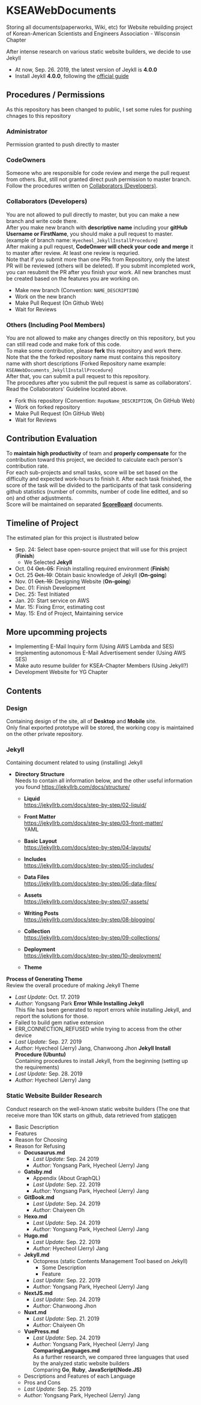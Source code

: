 # KSEAWebDocuments
Storing all documents(paperworks, Wiki, etc) for Website rebuilding project of Korean-American Scientists and Engineers Association - Wisconsin Chapter  

After intense research on various static website builders, we decide to use Jekyll
- At now, Sep. 26. 2019, the latest version of Jeykll is **4.0.0**
- Install Jeykll **4.0.0**, following the [official guide](https://jekyllrb.com/docs/installation/)


## Procedures / Permissions
As this repository has been changed to public, I set some rules for pushing chnages to this repository

### Administrator
Permission granted to push directly to master

### CodeOwners
Someone who are responsible for code review and merge the pull request from others. But, still not granted direct push permission to master branch.  
Follow the procedures written on [Collaborators (Developers)](https://github.com/hyecheol123/KSEAWebDocuments#collaborators-developerss).

### Collaborators (Developers)
You are not allowed to pull directly to master, but you can make a new branch and write code there.  
After you make new branch with **descriptive name** including your **gitHub Username or FirstName**, you should make a pull request to master. (example of branch name: `Hyecheol_JekyllInstallProcedure`)  
After making a pull request, **CodeOnwer will check your code and merge** it to master after review. At least one review is requried.  
Note that if you submit more than one PRs from Repository, only the latest PR will be reviewed (others will be deleted). If you submit incompleted work, you can resubmit the PR after you finish your work. All new branches must be created based on the features you are working on.

- Make new branch (Convention: `NAME_DESCRIPTION`)
- Work on the new branch
- Make Pull Request (On Github Web)
- Wait for Reviews

### Others (Including Pool Members)
You are not allowed to make any changes directly on this repository, but you can still read code and make fork of this code.  
To make some contribution, please **fork** this repository and work there. Note that the the forked repository name must contains this repository name with short descriptions (Forked Repository name example: `KSEAWebDocuments_JekyllInstallProcedure`)  
After that, you can submit a pull request to this repository.  
The procedures after you submit the pull request is same as collaborators'. Read the Collaborators' Guideline located above.

- Fork this repository (Convention: `RepoName_DESCRIPTION`, On GitHub Web)
- Work on forked repository
- Make Pull Request (On GitHub Web)
- Wait for Reviews


## Contribution Evaluation
To **maintain high productivity** of team and **properly compensate** for the contribution toward this project, we decided to calculate each person's contribution rate.  
For each sub-projects and small tasks, score will be set based on the difficulty and expected work-hours to finish it.  After each task finished, the score of the task will be divided to the participants of that task considering github statistics (number of commits, number of code line editted, and so on) and other adjustments.  
Score will be maintained on separated **[ScoreBoard](https://github.com/hyecheol123/KSEAWebDocuments/blob/master/ScoreBoard.md)** documents.


## Timeline of Project
The estimated plan for this project is illustrated below
- Sep. 24: Select base open-source project that will use for this project (**Finish**)
  + We Selected **Jekyll**
- Oct. 04 ~~Oct. 05~~: Finish installing required environment (**Finish**)
- Oct. 25 ~~Oct. 19~~: Obtain basic knowledge of Jekyll (**On-going**)
- Nov. 01 ~~Oct. 19~~: Designing Website (**On-going**)
- Dec. 01: Finish Development
- Dec. 25: Test Initiated
- Jan. 20: Start service on AWS
- Mar. 15: Fixing Error, estimating cost
- May. 15: End of Project, Maintaining service


## More upcomming projects
- Implementing E-Mail Inquiry form (Using AWS Lambda and SES)
- Implementing autonomous E-Mail Advertisement sender (Using AWS SES)
- Make auto resume builder for KSEA-Chapter Members (Using Jekyll?)
- Development Website for YG Chapter


## Contents
### Design
Containing design of the site, all of **Desktop** and **Mobile** site.  
Only final exported prototype will be stored, the working copy is maintained on the other private repository.

### Jekyll  
Containing document related to using (installing) Jekyll
- **Directory Structure**  
  Needs to contain all information below, and the other useful information you found
  https://jekyllrb.com/docs/structure/
  
  + **Liquid**  
    https://jekyllrb.com/docs/step-by-step/02-liquid/

  + **Front Matter**  
    https://jekyllrb.com/docs/step-by-step/03-front-matter/  
    YAML

  + **Basic Layout**  
    https://jekyllrb.com/docs/step-by-step/04-layouts/

  + **Includes**  
    https://jekyllrb.com/docs/step-by-step/05-includes/

  + **Data Files**  
    https://jekyllrb.com/docs/step-by-step/06-data-files/

  + **Assets**  
    https://jekyllrb.com/docs/step-by-step/07-assets/

  + **Writing Posts**  
    https://jekyllrb.com/docs/step-by-step/08-blogging/

  + **Collection**  
    https://jekyllrb.com/docs/step-by-step/09-collections/

  + **Deployment**  
    https://jekyllrb.com/docs/step-by-step/10-deployment/
  
  + **Theme**

**Process of Generating Theme**  
Review the overall procedure of making Jekyll Theme
- *Last Update*: Oct. 17. 2019
- *Author*: Yongsang Park
**Error While Installing Jekyll**  
This file has been generated to report errors while installing Jekyll, and report the solutions for those.
- Failed to build gem native extension
- ERR_CONNECTION_REFUSED while trying to access from the other device
- *Last Update:* Sep. 27. 2019
- *Author:* Hyecheol (Jerry) Jang, Chanwoong Jhon
**Jekyll Install Procedure (Ubuntu)**  
Containing procedures to install Jekyll, from the beginning (setting up the requirements)
- *Last Update:* Sep. 28. 2019
- *Author:* Hyecheol (Jerry) Jang


### Static Website Builder Research
Conduct research on the well-known static website builders (The one that receive more than 10K starts on github, data retrieved from [staticgen](https://www.staticgen.com/)
- Basic Description
- Features
- Reason for Choosing
- Reason for Refusing
  - **Docusaurus.md**
    + *Last Update:* Sep. 24 2019
    + *Author:* Yongsang Park, Hyecheol (Jerry) Jang
  - **Gatsby.md**
    +  Appendix (About GraphQL)
    + *Last Update:* Sep. 22. 2019
    + *Author:* Yongsang Park, Hyecheol (Jerry) Jang
  - **GitBook.md**
    + *Last Update:* Sep. 24. 2019
    + *Author:* Chaiyeen Oh
  - **Hexo.md**
    + *Last Update:* Sep. 24. 2019
    + *Author:* Yongsang Park, Hyecheol (Jerry) Jang
  - **Hugo.md**
    + *Last Update:* Sep. 22. 2019
    + *Author:* Hyecheol (Jerry) Jang
  - **Jekyll.md**
    + Octopress (static Contents Management Tool based on Jekyll)
      * Some Description
      * Feature
    + *Last Update:* Sep. 22. 2019
    + *Author:* Yongsang Park, Hyecheol (Jerry) Jang
  - **NextJS.md**
    + *Last Update:* Sep. 24. 2019
    + *Author:* Chanwoong Jhon
  - **Nuxt.md**
    + *Last Update:* Sep. 21. 2019
    + *Author:* Chaiyeen Oh
  - **VuePress.md**
    - *Last Update:* Sep. 24. 2019
    - *Author:* Yongsang Park, Hyecheol (Jerry) Jang  
**ComparingLanguages.md**  
As a further research, we compared three languages that used by the analyzed static website builders  
Comparing **Go**, **Ruby**, **JavaScript(Node.JS)**
  - Descriptions and Features of each Language
  - Pros and Cons
  - *Last Update:* Sep. 25. 2019
  - *Author:* Yongsang Park, Hyecheol (Jerry) Jang
